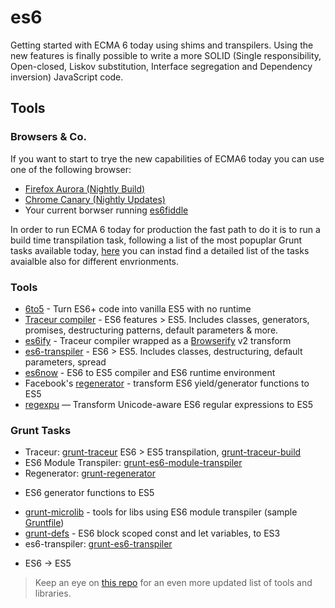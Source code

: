 es6
===

Getting started with ECMA 6 today using shims and transpilers. Using the new features is finally possible to write a more SOLID (Single responsibility, Open-closed, Liskov substitution, Interface segregation and Dependency inversion) JavaScript code.

Tools
-------------

### Browsers & Co.
If you want to start to trye the new capabilities of ECMA6 today you can
use one of the following browser:

*   [Firefox Aurora (Nightly Build)](http://nightly.mozilla.org/)
*   [Chrome Canary (Nightly
    Updates)](http://www.google.com/intl/en/chrome/browser/canary.html)
*   Your current borwser running [es6fiddle](http://www.es6fiddle.net/)

In order to run ECMA 6 today for production the fast path to do it is to
run a build time transpilation task, following a list of the most
popuplar Grunt tasks available today,
[here](https://github.com/addyosmani/es6-tools) you can instad find a
detailed list of the tasks avaialble also for different envrionments. 

### Tools
* [6to5](https://github.com/sebmck/6to5) - Turn ES6+ code into vanilla ES5 with no runtime
* [Traceur compiler](https://github.com/google/traceur-compiler) - ES6 features > ES5. Includes classes, generators, promises, destructuring patterns, default parameters & more.
* [es6ify](https://github.com/thlorenz/es6ify) - Traceur compiler wrapped as a [Browserify](http://browserify.org/) v2 transform
* [es6-transpiler](https://github.com/termi/es6-transpiler) - ES6 > ES5. Includes classes, destructuring, default parameters, spread
* [es6now](https://github.com/zenparsing/es6now) - ES6 to ES5 compiler and ES6 runtime environment
* Facebook's [regenerator](https://github.com/facebook/regenerator) - transform ES6 yield/generator functions to ES5
* [regexpu](https://github.com/mathiasbynens/regexpu) — Transform Unicode-aware ES6 regular expressions to ES5

### Grunt Tasks
* Traceur: [grunt-traceur](https://github.com/aaronfrost/grunt-traceur)
  ES6 > ES5 transpilation,
[grunt-traceur-build](https://github.com/tarruda/grunt-traceur-build)
* ES6 Module Transpiler:
  [grunt-es6-module-transpiler](https://github.com/joefiorini/grunt-es6-module-transpiler)
* Regenerator:
  [grunt-regenerator](https://github.com/sindresorhus/grunt-regenerator)
- ES6 generator functions to ES5
* [grunt-microlib](https://github.com/thomasboyt/grunt-microlib) - tools
  for libs using ES6 module transpiler (sample
[Gruntfile](https://github.com/jakearchibald/ES6-Promises/blob/c3336087fffc52e66cf5398e5b56b23a291080fc/Gruntfile.js))
* [grunt-defs](https://github.com/EE/grunt-defs) - ES6 block scoped
  const and let variables, to ES3
* es6-transpiler:
  [grunt-es6-transpiler](https://github.com/sindresorhus/grunt-es6-transpiler)
- ES6 → ES5

> Keep an eye on [this repo](https://github.com/addyosmani/es6-tools) for an even more updated list of tools and libraries.